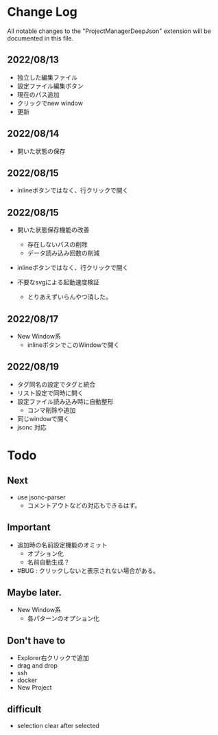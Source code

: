 # Change Log

All notable changes to the "ProjectManagerDeepJson" extension will be documented in this file.

## 2022/08/13

+ 独立した編集ファイル
+ 設定ファイル編集ボタン
+ 現在のパス追加
+ クリックでnew window
+ 更新

## 2022/08/14

+ 開いた状態の保存

## 2022/08/15

+ inlineボタンではなく、行クリックで開く

## 2022/08/15
+ 開いた状態保存機能の改善
  + 存在しないパスの削除
  + データ読み込み回数の削減
+ inlineボタンではなく、行クリックで開く

+ 不要なsvgによる起動速度検証
  + とりあえずいらんやつ消した。

## 2022/08/17

+ New Window系
  + inlineボタンでこのWindowで開く

## 2022/08/19

+ タグ同名の設定でタグと統合
+ リスト設定で同時に開く
+ 設定ファイル読み込み時に自動整形
  + コンマ削除や追加
+ 同じwindowで開く
+ jsonc 対応


# Todo

## Next

+ use jsonc-parser
  + コメントアウトなどの対応もできるはず。

## Important

+ 追加時の名前設定機能のオミット
  + オプション化
  + 名前自動生成？
+ #BUG : クリックしないと表示されない場合がある。

## Maybe later.

+ New Window系
  + 各パターンのオプション化

## Don't have to

+ Explorer右クリックで追加
+ drag and drop
+ ssh
+ docker
+ New Project

## difficult

+ selection clear after selected




